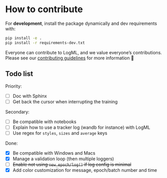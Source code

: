 # How to contribute

For **development**, install the package dynamically and dev requirements with:

```bash
pip install -e .
pip install -r requirements-dev.txt
```

Everyone can contribute to LogML, and we value everyone’s contributions.
Please see our [contributing guidelines](CONTRIBUTING.md) for more information 🤗

## Todo list

Priority:

- [ ] Doc with Sphinx
- [ ] Get back the cursor when interrupting the training

Secondary:

- [ ] Be compatible with notebooks
- [ ] Explain how to use a tracker log (wandb for instance) with LogML
- [ ] Use regex for `styles`, `sizes` and `average` keys

Done:

- [x] Be compatible with Windows and Macs
- [x] Manage a validation loop (then multiple loggers)
- [ ] ~~Enable not using `new_epoch/log()` if log config is minimal~~
- [x] Add color customization for message, epoch/batch number and time
